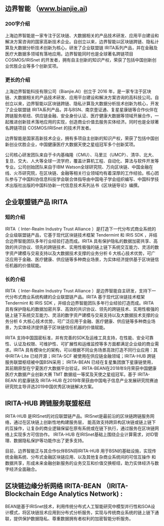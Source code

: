 ## 边界智能 （www.bianjie.ai)

### 200字介绍
上海边界智能是⼀家专注于区块链、大数据相关的产品技术研发、应用平台建设和解决方案咨询的国家⾼新技术企业。⾃创⽴以来，边界智能以区块链跨链、隐私计算及大数据分析技术创新为核⼼，研发了企业联盟链 IRITA系列产品，并在金融及医疗⼤数据多领域有落地应用。边界智能同时也是全球著名跨链项目 COSMOS/IRISnet 的开发者，拥有⾃主创新的知识产权，荣获了包括中国创新创业优胜企业等多个创新奖项。

### 更长的介绍

上海边界智能科技有限公司（Bianjie.AI）创立于 2016 年，是⼀家专注于区块链、大数据相关的产品技术研发、应用平台建设和解决方案咨询的高科技公司。自创立以来，边界智能以区块链跨链、隐私计算及大数据分析技术创新为核心，开发了企业联盟链 IRITA系列产品，并与BSN、南京壹证通、复星星康链等合作伙伴在跨链服务枢纽、供应链金融、安全身份认证、医疗健康⼤数据等领域开展合作，一起推进创新技术落地应用的实现，创造商业价值去服务实体经济。同时也是全球著名跨链项目 COSMOS/IRISnet 的技术开发者。

边界智能是国家高新技术企业，拥有多项自主创新的知识产权，荣获了包括中国创新创业优胜企业，中国健康医疗大数据天使之星组冠军多个创新奖项。

公司核心研发团队来自于卡内基梅隆（CMU）、马里兰（UMCP）、清华、北大、复旦、交大、人大等全球一流学府，覆盖计算机工程、自动化、算法与软件开发等专业。公司创始团队来自于IBM Watson全球研究院、万向区块链、中国金融在线、火币研究院，在区块链、金融等相关行业领域均有着深厚的工作经验。核心团队参与了中国科协信息科技学会联合体指导由中国电子学会组织编写、中国科学技术出版社出版的中国科协新一代信息技术系列丛书《区块链导论》编撰。


## 企业联盟链产品 IRITA

### 短的介绍
IRITA（ Inter-Realm Industry Trust Alliance ）是打造下一代分布式商业系统的企业级联盟链产品，它基于现代区块链技术框架 Tendermint 和 IRIS SDK ，并结合边界智能团队多年行业经验打造而成。IRITA 具有保护隐私的数据加密共享、高效的共识协议、领先的跨链技术、实用性极强的链上链下系统交互能力、灵活的数字资产建模与交易支持以及大数据技术支撑的业务分析 6 大核心技术优势，可广泛应用于金融、医疗健康、供应链等多种商业场景，为实体经济提供基于区块链信任机器的价值赋能。

### 长的介绍

IRITA（ Inter-Realm Industry Trust Alliance ）是边界智能自主研发，支持下一代分布式商业系统构建的企业联盟链产品。IRITA 基于现代区块链技术框架 Tendermint 和 IRIS SDK ，并结合边界智能团队多年行业经验打造而成。IRITA 具有保护隐私的数据加密共享、高效的共识协议、领先的跨链技术、实用性极强的链上链下系统交互能力、灵活的数字资产建模与交易支持以及大数据技术支撑的业务分析 6 大核心技术优势，可广泛应用于金融、医疗健康、供应链等多种商业场景，为实体经济提供基于区块链信任机器的价值赋能。

IRITA 支持中国国密标准，并有完善的SDK及运维工具支持，在性能、安全可靠性、认证及权限、可维护性、可扩展性和运维监控等多方面都满足企业级的商业需求。IRITA 具有模块化的架构，可以根据不同业务场景高效打造不同行业应用：其中IRITA-Lite 已经开源；IRITA-SCF 被使用在供应链金融领域；IRITA-HUB 跨链服务联盟枢纽被中国BSN采用； IRITA-BEAN 已经在复星集团旗下星康链使用，其前期原型在宁夏医疗大数据平台验证。IRITA-BEAN在2018年9月荣获中国健康医疗大数据产业创新大赛 TMT 数据组一等奖及天使之星组冠军。基于 IRITA-BEAN 的星康链及 IRITA-HUB 在2019年荣获由中国电子信息产业发展研究院赛迪研究院主导评选2019中国优秀区块链解决方案。


## IRITA-HUB 跨链服务联盟枢纽  

IRITA-HUB 是IRISnet的对应联盟链产品。IRISnet是最前沿的区块链跨链服务网络，通过在区块链上创新性地构建服务层，
能高效支持跨异构区块链或链上链下的互操作，让复杂的商业逻辑保留在原有系统或在链下执行，通过服务在区块链网络上实现多方可信协作。
IRITA-HUB 在IRISnet基础上围绕企业计算需求，对ID管理、数据隐私保护等功能作出了更多支持。

目前，边界智能正与其合作伙伴BSN将IRITA-HUB 用于BSN的基础设施，实现传统金融系统、分布式金融区块链应用、以及其他复杂商业系统间的可信互操作
和数据共享，形成未来金融创新服务的业务交互和价值交换枢纽，助力实体经济与数字经济全面融合。

## 区块链边缘分析网络 IRITA-BEAN （IRITA-Blockchain Edge Analytics Network) :

BEAN是基于IRISnet技术，利用传统分布式人工智能研究中模型并行性和SOA设计模式，将区块链技术应用到分布式分析服务，实现与传统商业系统的链上链下通联，提供保护数据隐私、尊重数据拥有者权利的加密智能分析服务。


